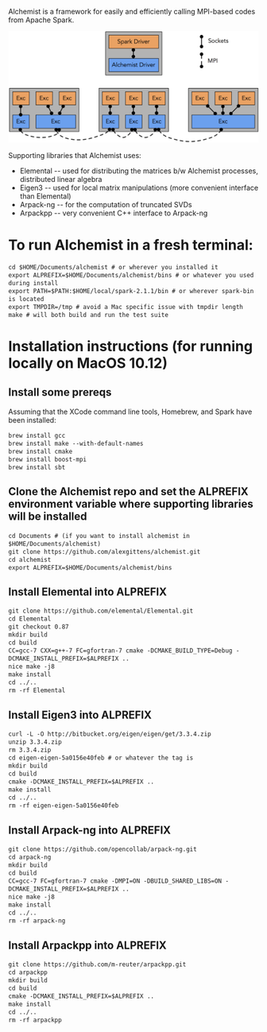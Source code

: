 Alchemist is a framework for easily and efficiently calling MPI-based codes from Apache Spark.

![Platonic Alchemist Architecture](https://github.com/alexgittens/alchemist/blob/master/architecture.png)

Supporting libraries that Alchemist uses:
* Elemental -- used for distributing the matrices b/w Alchemist processes, distributed linear algebra
* Eigen3 -- used for local matrix manipulations (more convenient interface than Elemental)
* Arpack-ng -- for the computation of truncated SVDs
* Arpackpp -- very convenient C++ interface to Arpack-ng

# To run Alchemist in a fresh terminal:
```
cd $HOME/Documents/alchemist # or wherever you installed it
export ALPREFIX=$HOME/Documents/alchemist/bins # or whatever you used during install
export PATH=$PATH:$HOME/local/spark-2.1.1/bin # or wherever spark-bin is located
export TMPDIR=/tmp # avoid a Mac specific issue with tmpdir length
make # will both build and run the test suite
```

# Installation instructions (for running locally on MacOS 10.12)

## Install some prereqs
Assuming that the XCode command line tools, Homebrew, and Spark have been installed:
```
brew install gcc
brew install make --with-default-names
brew install cmake
brew install boost-mpi
brew install sbt
```

## Clone the Alchemist repo and set the ALPREFIX environment variable where supporting libraries will be installed
```
cd Documents # (if you want to install alchemist in $HOME/Documents/alchemist)
git clone https://github.com/alexgittens/alchemist.git
cd alchemist 
export ALPREFIX=$HOME/Documents/alchemist/bins
```

## Install Elemental into ALPREFIX
```
git clone https://github.com/elemental/Elemental.git
cd Elemental
git checkout 0.87
mkdir build
cd build
CC=gcc-7 CXX=g++-7 FC=gfortran-7 cmake -DCMAKE_BUILD_TYPE=Debug -DCMAKE_INSTALL_PREFIX=$ALPREFIX ..
nice make -j8
make install
cd ../..
rm -rf Elemental
```

## Install Eigen3 into ALPREFIX 
```
curl -L -O http://bitbucket.org/eigen/eigen/get/3.3.4.zip
unzip 3.3.4.zip
rm 3.3.4.zip
cd eigen-eigen-5a0156e40feb # or whatever the tag is
mkdir build
cd build
cmake -DCMAKE_INSTALL_PREFIX=$ALPREFIX ..
make install
cd ../..
rm -rf eigen-eigen-5a0156e40feb
```

## Install Arpack-ng into ALPREFIX 
```
git clone https://github.com/opencollab/arpack-ng.git
cd arpack-ng
mkdir build
cd build
CC=gcc-7 FC=gfortran-7 cmake -DMPI=ON -DBUILD_SHARED_LIBS=ON -DCMAKE_INSTALL_PREFIX=$ALPREFIX ..
nice make -j8
make install
cd ../..
rm -rf arpack-ng
```

## Install Arpackpp into ALPREFIX 
```
git clone https://github.com/m-reuter/arpackpp.git
cd arpackpp
mkdir build
cd build
cmake -DCMAKE_INSTALL_PREFIX=$ALPREFIX ..
make install
cd ../..
rm -rf arpackpp
```


